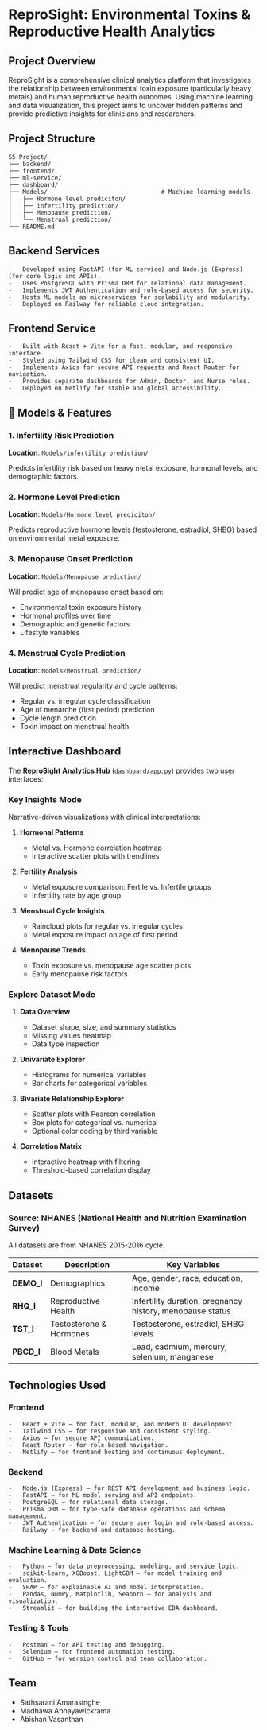 # ReproSight: Environmental Toxins & Reproductive Health Analytics

## Project Overview

ReproSight is a comprehensive clinical analytics platform that investigates the relationship between environmental toxin exposure (particularly heavy metals) and human reproductive health outcomes. Using machine learning and data visualization, this project aims to uncover hidden patterns and provide predictive insights for clinicians and researchers.

## Project Structure

```
S5-Project/
├── backend/
├── frontend/
├── ml-service/
├── dashboard/                              
├── Models/                                # Machine learning models
│   ├── Hormone level prediciton/         
│   ├── infertility prediction/           
│   ├── Menopause prediction/             
│   └── Menstrual prediction/             
└── README.md                              
```
## Backend Services
	-	Developed using FastAPI (for ML service) and Node.js (Express) (for core logic and APIs).
	-	Uses PostgreSQL with Prisma ORM for relational data management.
	-	Implements JWT Authentication and role-based access for security.
	-	Hosts ML models as microservices for scalability and modularity.
	-	Deployed on Railway for reliable cloud integration.

## Frontend Service
	-	Built with React + Vite for a fast, modular, and responsive interface.
	-	Styled using Tailwind CSS for clean and consistent UI.
	-	Implements Axios for secure API requests and React Router for navigation.
	-	Provides separate dashboards for Admin, Doctor, and Nurse roles.
	-	Deployed on Netlify for stable and global accessibility.

## 🔬 Models & Features

### 1. **Infertility Risk Prediction** 
**Location**: `Models/infertility prediction/`

Predicts infertility risk based on heavy metal exposure, hormonal levels, and demographic factors.

### 2. **Hormone Level Prediction** 
**Location**: `Models/Hormone level prediciton/`

Predicts reproductive hormone levels (testosterone, estradiol, SHBG) based on environmental metal exposure.

### 3. **Menopause Onset Prediction** 
**Location**: `Models/Menopause prediction/` 

Will predict age of menopause onset based on:
- Environmental toxin exposure history
- Hormonal profiles over time
- Demographic and genetic factors
- Lifestyle variables

### 4. **Menstrual Cycle Prediction** 
**Location**: `Models/Menstrual prediction/` 

Will predict menstrual regularity and cycle patterns:
- Regular vs. irregular cycle classification
- Age of menarche (first period) prediction
- Cycle length prediction
- Toxin impact on menstrual health

## Interactive Dashboard

The **ReproSight Analytics Hub** (`dashboard/app.py`) provides two user interfaces:

### **Key Insights Mode** 
Narrative-driven visualizations with clinical interpretations:

1. **Hormonal Patterns**
   - Metal vs. Hormone correlation heatmap
   - Interactive scatter plots with trendlines
   
2. **Fertility Analysis**
   - Metal exposure comparison: Fertile vs. Infertile groups
   - Infertility rate by age group

3. **Menstrual Cycle Insights**
   - Raincloud plots for regular vs. irregular cycles
   - Metal exposure impact on age of first period

4. **Menopause Trends**
   - Toxin exposure vs. menopause age scatter plots
   - Early menopause risk factors

### **Explore Dataset Mode** 

1. **Data Overview**
   - Dataset shape, size, and summary statistics
   - Missing values heatmap
   - Data type inspection

2. **Univariate Explorer**
   - Histograms for numerical variables
   - Bar charts for categorical variables

3. **Bivariate Relationship Explorer**
   - Scatter plots with Pearson correlation
   - Box plots for categorical vs. numerical
   - Optional color coding by third variable

4. **Correlation Matrix**
   - Interactive heatmap with filtering
   - Threshold-based correlation display


## Datasets

### Source: NHANES (National Health and Nutrition Examination Survey)

All datasets are from NHANES 2015-2016 cycle.

| Dataset | Description | Key Variables |
|---------|-------------|---------------|
| **DEMO_I** | Demographics | Age, gender, race, education, income |
| **RHQ_I** | Reproductive Health | Infertility duration, pregnancy history, menopause status |
| **TST_I** | Testosterone & Hormones | Testosterone, estradiol, SHBG levels |
| **PBCD_I** | Blood Metals | Lead, cadmium, mercury, selenium, manganese |



## Technologies Used

### Frontend
	-	React + Vite – for fast, modular, and modern UI development.
	-	Tailwind CSS – for responsive and consistent styling.
	-	Axios – for secure API communication.
	-	React Router – for role-based navigation.
	-	Netlify – for frontend hosting and continuous deployment.

### Backend
	-	Node.js (Express) – for REST API development and business logic.
	-	FastAPI – for ML model serving and API endpoints.
	-	PostgreSQL – for relational data storage.
	-	Prisma ORM – for type-safe database operations and schema management.
	-	JWT Authentication – for secure user login and role-based access.
	-	Railway – for backend and database hosting.

### Machine Learning & Data Science
	-	Python – for data preprocessing, modeling, and service logic.
	-	scikit-learn, XGBoost, LightGBM – for model training and evaluation.
	-	SHAP – for explainable AI and model interpretation.
	-	Pandas, NumPy, Matplotlib, Seaborn – for analysis and visualization.
	-	Streamlit – for building the interactive EDA dashboard.

### Testing & Tools
	-	Postman – for API testing and debugging.
	-	Selenium – for frontend automation testing.
	-	GitHub – for version control and team collaboration.
   
## Team
- Sathsarani Amarasinghe
- Madhawa Abhayawickrama
- Abishan Vasanthan
